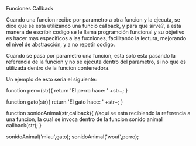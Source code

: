 Funciones Callback

Cuando una funcion recibe por parametro a otra funcion y la ejecuta, se dice que se esta utilizando una funcio callback, y para que sirve?, a esta manera de 
escribir codigo se le llama programción funcional y su objetivo es hacer mas especificos a las fucniones, facilitando la lectura, mejorando el
nivel de abstracción, y a no repetir codigo.

Cuando se pasa por parametro una funcion, esta solo esta pasando la referencia de la funcion y no se ejecuta dentro del parametro, si no que es 
utilizada dentro de la funcion contenedora.

Un ejemplo de esto seria el siguiente:

function perro(str){
    return 'El perro hace: ' +str+;
}

function gato(str){
    return 'El gato hace: ' +str+;
}

function sonidoAnimal(str,callback){ //aqui se esta recibiendo la referencia a una funcion, la cual se invoca dentro de la funcion sonido animal
    callback(str);
}

sonidoAnimal('miau',gato);
sonidoAnimal('wouf',perro);
